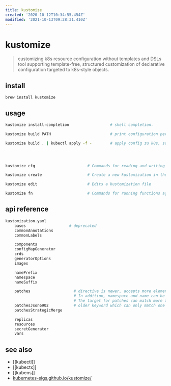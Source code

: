 ```yaml
---
title: kustomize
created: '2020-10-12T10:34:55.454Z'
modified: '2021-10-13T09:28:31.410Z'
---
```


# kustomize

> customizing k8s resource configuration without templates and DSLs
> tool supporting template-free, structured customization of declarative configuration targeted to k8s-style objects.

## install

`brew install kustomize`

## usage

```sh
kustomize install-completion                  # shell completion.

kustomize build PATH                          # print configuration per contents of kustomization.yaml

kustomize build . | kubectl apply -f -        # apply config zu k8s, same as `kubectl apply -k`




kustomize cfg                       # Commands for reading and writing configuration.

kustomize create                    # Create a new kustomization in the current directory

kustomize edit                      # Edits a kustomization file

kustomize fn                        # Commands for running functions against configuration.
```

## api reference

```sh
kustomization.yaml
    bases                   # deprecated
    commonAnnotations
    commonLabels

    components
    configMapGenerator
    crds
    generatorOptions
    images

    namePrefix
    namespace
    nameSuffix

    patches                   # directive is newer, accepts more elements (annotation selector and label selector). 
                              # In addition, namespace and name can be regexes. 
                              # The target for patches can match more than one resource, all of which will be patched.
    patchesJson6902           # older keyword which can only match one resource via target (no wildcards), and accepts only Gvk, namespace, and name.
    patchesStrategicMerge

    replicas
    resources
    secretGenerator
    vars
```

## see also

- [[kubectl]]
- [[kubectx]]
- [[kubens]]
- [kubernetes-sigs.github.io/kustomize/](https://kubernetes-sigs.github.io/kustomize/)

